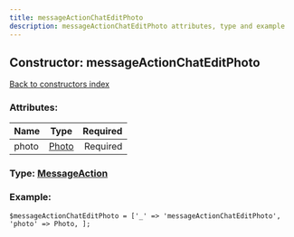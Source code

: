 ```yaml
---
title: messageActionChatEditPhoto
description: messageActionChatEditPhoto attributes, type and example
---
```

## Constructor: messageActionChatEditPhoto  
[Back to constructors index](index.md)



### Attributes:

| Name     |    Type       | Required |
|----------|:-------------:|---------:|
|photo|[Photo](../types/Photo.md) | Required|



### Type: [MessageAction](../types/MessageAction.md)


### Example:

```
$messageActionChatEditPhoto = ['_' => 'messageActionChatEditPhoto', 'photo' => Photo, ];
```  

